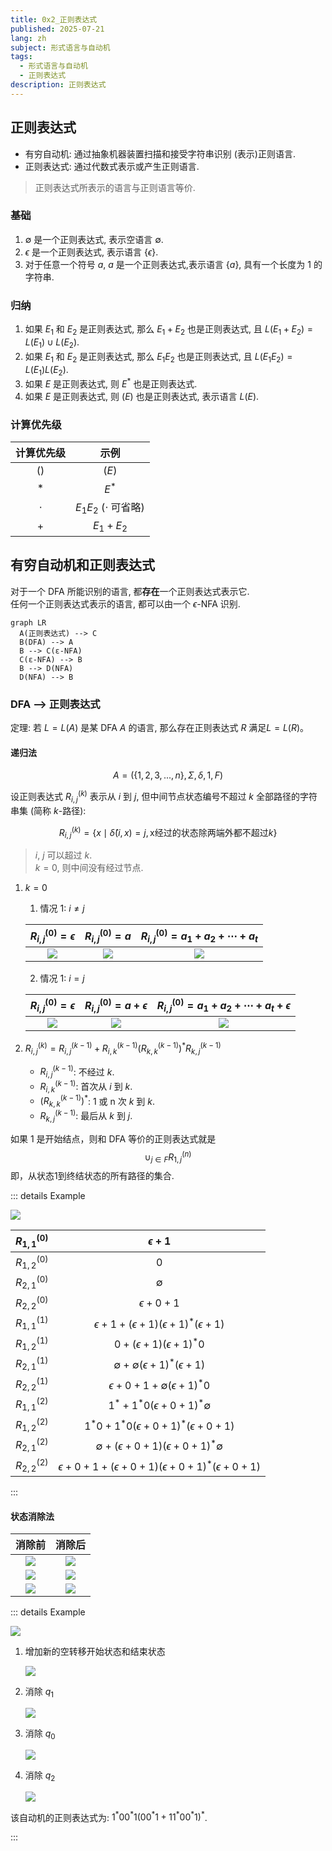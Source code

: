 ```yaml
---
title: 0x2_正则表达式
published: 2025-07-21
lang: zh
subject: 形式语言与自动机
tags:
  - 形式语言与自动机
  - 正则表达式
description: 正则表达式
---
```


## 正则表达式

- 有穷自动机: 通过抽象机器装置扫描和接受字符串识别 (表示)正则语言.
- 正则表达式: 通过代数式表示或产生正则语言.
 > 正则表达式所表示的语言与正则语言等价.

### 基础

1. $\emptyset$ 是一个正则表达式, 表示空语言 $\emptyset$.
2. $\epsilon$ 是一个正则表达式, 表示语言 $\{\epsilon\}$.
3. 对于任意一个符号 $a$, $a$ 是一个正则表达式,表示语言 $\{a\}$, 具有一个长度为 1 的字符串.

### 归纳

1. 如果 $E_1$ 和 $E_2$ 是正则表达式, 那么 $E_1 + E_2$ 也是正则表达式, 且 $L(E_1 + E_2) = L(E_1) \cup L(E_2)$.
2. 如果 $E_1$ 和 $E_2$ 是正则表达式, 那么 $E_1 E_2$ 也是正则表达式, 且 $L(E_1 E_2) = L(E_1)L(E_2)$.
3. 如果 $E$ 是正则表达式, 则 $E^*$ 也是正则表达式.
4. 如果 $E$ 是正则表达式, 则 $(E)$ 也是正则表达式, 表示语言 $L(E)$.

### 计算优先级

|计算优先级|示例|
|:------:|:--:|
| () |$(E)$|
| * |$E^*$|
|$\cdot$|$E_1 E_2$ ($\cdot$ 可省略)|
| + |$E_1 + E_2$|

## 有穷自动机和正则表达式

对于一个 DFA 所能识别的语言, 都**存在**一个正则表达式表示它.  
任何一个正则表达式表示的语言, 都可以由一个 $\epsilon$-NFA 识别.

```mermaid
graph LR 
  A(正则表达式) --> C
  B(DFA) --> A
  B --> C(ε-NFA)
  C(ε-NFA) --> B
  B --> D(NFA)
  D(NFA) --> B
```

### DFA --> 正则表达式

定理: 若 $L = L(A)$ 是某 DFA $A$ 的语言, 那么存在正则表达式 $R$ 满足$L = L(R)$。

#### 递归法

$$A = (\{1,2,3,...,n\},\Sigma,\delta,1,F)$$

设正则表达式 $R_{i,j}^{(k)}$ 表示从 $i$ 到 $j$, 但中间节点状态编号不超过 $k$ 全部路径的字符串集 (简称 $k$-路径):

$$R_{i,j}^{(k)} = \{x \mid \hat{\delta}(i, x) = j, \text{x经过的状态除两端外都不超过} k\}$$

> $i$, $j$ 可以超过 $k$.  
> $k = 0$, 则中间没有经过节点.

1. $k = 0$
  
    1. 情况 1: $i \neq j$

      |$R_{i,j}^{(0)} = \epsilon$ |$R_{i,j}^{(0)} = a$|$R_{i,j}^{(0)} = a_1 + a_2 + \cdots + a_t$|
      |:----:|:----:|:----:|
      |![](https://quickchart.io/graphviz?graph=digraph{rankdir=TD;i[shape=circle,label="i"];j[shape=circle,label="j"];})|![](https://quickchart.io/graphviz?graph=digraph{rankdir=LR;i[shape=circle,label="i"];j[shape=circle,label="j"];i->j[label="a"];})|![](https://quickchart.io/graphviz?graph=digraph{rankdir=LR;i[shape=circle,label="i"];j[shape=circle,label="j"];i->j[label="a_1"];i->j[label="..."];i->j[label="a_t"];})|

      2. 情况 1: $i = j$

      |$R_{i,j}^{(0)} = \epsilon$|$R_{i,j}^{(0)} = a + \epsilon$|$R_{i,j}^{(0)} = a_1 + a_2 + \cdots + a_t + \epsilon$|
      |:----:|:----:|:----:|
      |![](https://quickchart.io/graphviz?graph=digraph{rankdir=TD;i[shape=circle,label="i"];})|![](https://quickchart.io/graphviz?graph=digraph{rankdir=TD;i[shape=circle,label="i"];i->i[label="a"];})|![](https://quickchart.io/graphviz?graph=digraph{rankdir=LR;i[shape=circle,label="i"];i:n->i:n[label="a_1",labeldistance=2];i:w->i:w[label="...",labeldistance=2];i:e->i:e[label="a_t",labeldistance=2];})|

2. $R_{i,j}^{(k)} = R_{i,j}^{(k-1)} + R_{i,k}^{(k-1)} (R_{k,k}^{(k-1)})^* R_{k,j}^{(k-1)}$

    - $R_{i,j}^{(k-1)}$: 不经过 $k$.
    - $R_{i,k}^{(k-1)}$: 首次从 $i$ 到 $k$.
    - $(R_{k,k}^{(k-1)})^*$: 1 或 n 次 $k$ 到 $k$.
    - $R_{k,j}^{(k-1)}$: 最后从 $k$ 到 $j$.

如果 1 是开始结点，则和 DFA 等价的正则表达式就是
$$\cup_{j \in F} R_{1,j}^{(n)}$$
即，从状态1到终结状态的所有路径的集合.

::: details Example

![](https://quickchart.io/graphviz?graph=digraph{rankdir=LR;node[shape=circle];start[shape=point,label="start"];q1[label="q1"];q2[label="q2",peripheries=2];start->q1[label="start"];q1->q2[label="0"];q1->q1[label="1"];q2->q2[label="1,0"];})

|$R_{1,1}^{(0)}$ |$\epsilon + 1$|
|:---:|:---:|
|$R_{1,2}^{(0)}$ | $0$ |
|$R_{2,1}^{(0)}$ |$\emptyset$ |
|$R_{2,2}^{(0)}$ | $\epsilon + 0 + 1$|
|$R_{1,1}^{(1)}$ | $\epsilon + 1 + (\epsilon + 1)(\epsilon + 1)^* (\epsilon + 1)$|
|$R_{1,2}^{(1)}$ | $0 + (\epsilon + 1)(\epsilon + 1)^* 0$|
|$R_{2,1}^{(1)}$ | $\emptyset + \emptyset (\epsilon + 1)^* (\epsilon + 1)$|
|$R_{2,2}^{(1)}$ | $\epsilon + 0 + 1 + \emptyset (\epsilon + 1)^* 0$|
|$R_{1,1}^{(2)}$ | $1^* + 1^*0(\epsilon + 0 + 1)^* \emptyset$|
|$R_{1,2}^{(2)}$ | $1^*0 + 1^*0(\epsilon + 0 + 1)^* (\epsilon + 0 + 1)$|
|$R_{2,1}^{(2)}$ | $\emptyset + (\epsilon + 0 + 1)(\epsilon + 0 + 1)^* \emptyset$|
|$R_{2,2}^{(2)}$ | $\epsilon + 0 + 1 + (\epsilon + 0 + 1)(\epsilon + 0 + 1)^* (\epsilon + 0 + 1)$|
:::

#### 状态消除法

|消除前|消除后|
|:---:|:---:|
|![](https://quickchart.io/graphviz?graph=digraph{rankdir=LR;s0[label="",shape=circle];s1[label="",shape=circle];s2[label="",shape=circle];s0->s1[label="a"];s1->s2[label="b"];})|![](https://quickchart.io/graphviz?graph=digraph{rankdir=LR;s0[label="",shape=circle];s1[label="",shape=circle];s0->s1[label="ab"];})|
|![](https://quickchart.io/graphviz?graph=digraph{rankdir=LR;s0[label="",shape=circle];s1[label="",shape=circle];s0->s1[label="a"];s0->s1[label="b"];})|![](https://quickchart.io/graphviz?graph=digraph{rankdir=LR;s0[label="",shape=circle];s1[label="",shape=circle];s0->s1[label="a%2Bb"];})|
|![](https://quickchart.io/graphviz?graph=digraph{rankdir=LR;s0[label="",shape=circle];s1[label="",shape=circle];s2[label="",shape=circle];s0->s1[label="a"];s1->s1[label="c"];s1->s2[label="b"];})|![](https://quickchart.io/graphviz?graph=digraph{rankdir=LR;s0[label="",shape=circle];s1[label="",shape=circle];s0->s1[label="ac%2Ab"];})|

::: details Example

![](https://quickchart.io/graphviz?graph=digraph{rankdir=LR;start[shape=point];q0[shape=circle,label="q0"];q1[shape=circle,label="q1"];q2[shape=doublecircle,label="q2"];start->q0[label="start"];q0->q0[label="1"];q0->q1[label="0"];q1->q1[label="0"];q1->q2[label="1"];q2->q1[label="0"];q2->q0[label="1"];})

1. 增加新的空转移开始状态和结束状态

    ![](https://quickchart.io/graphviz?graph=digraph{rankdir=LR;start[shape=point];s[shape=circle,label="s"];q0[shape=circle,label="q0"];q1[shape=circle,label="q1"];q2[shape=circle,label="q2"];f[shape=doublecircle,label="f"];start->s[label="start"];s->q0[label="ε"];q0->q0[label="1"];q0->q1[label="0"];q1->q1[label="0"];q1->q2[label="1"];q2->q1[label="0"];q2->q0[label="1"];q2->f[label="ε"];})

2. 消除 $q_1$

    ![](https://quickchart.io/graphviz?graph=digraph{rankdir=LR;start[shape=point];s[shape=circle,label="s"];q0[shape=circle,label="q0"];q2[shape=circle,label="q2"];f[shape=doublecircle,label="f"];start->s[label="start"];s->q0[label="ε"];q0->q0[label="1"];q0->q2[label="00*1"];q2->q2[label="00*1"];q2->q0[label="1"];q2->f[label="ε"];})

3. 消除 $q_0$

    ![](https://quickchart.io/graphviz?graph=digraph{rankdir=LR;start[shape=point];s[shape=circle,label="s"];q2[shape=circle,label="q2"];f[shape=doublecircle,label="f"];start->s[label="start"];s->q2[label="1*00*1"];q2->q2[label="00*1%2B11*00*1"];q2->f[label="ε"];})

4. 消除 $q_2$

    ![](https://quickchart.io/graphviz?graph=digraph{rankdir=LR;start[shape=point];s[shape=circle,label="s"];f[shape=doublecircle,label="f"];start->s[label="start"];s->f[label="1*00*1%2800*1%2B11*00*1%29*"];})

该自动机的正则表达式为: $1^*00^*1(00^*1+11^*00^*1)^*$.

:::
